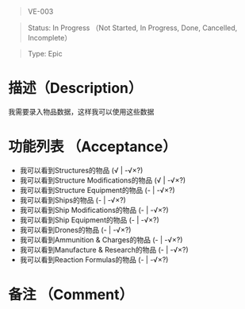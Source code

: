 > VE-003

> Status: In Progress （Not Started, In Progress, Done, Cancelled, Incomplete）

> Type: Epic

# 描述（Description）
我需要录入物品数据，这样我可以使用这些数据

# 功能列表 （Acceptance）
* 我可以看到Structures的物品 (√ | -√×?)
* 我可以看到Structure Modifications的物品 (√ | -√×?)
* 我可以看到Structure Equipment的物品 (- | -√×?)
* 我可以看到Ships的物品 (- | -√×?)
* 我可以看到Ship Modifications的物品 (- | -√×?)
* 我可以看到Ship Equipment的物品 (- | -√×?)
* 我可以看到Drones的物品 (- | -√×?)
* 我可以看到Ammunition \& Charges的物品 (- | -√×?)
* 我可以看到Manufacture \& Research的物品 (- | -√×?)
* 我可以看到Reaction Formulas的物品 (- | -√×?)

# 备注 （Comment）

